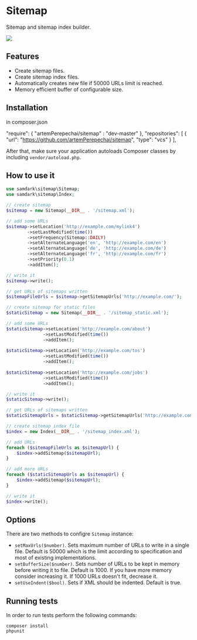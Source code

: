 Sitemap
=======

Sitemap and sitemap index builder.

<img src="https://travis-ci.org/samdark/sitemap.svg" />

Features
--------

- Create sitemap files.
- Create sitemap index files.
- Automatically creates new file if 50000 URLs limit is reached.
- Memory efficient buffer of configurable size.

Installation
------------
in composer.json

"require": {
	 "artemPerepechai/sitemap" : "dev-master"
	},
	"repositories": [
		{
			"url": "https://github.com/artemPerepechai/sitemap",
			"type": "vcs"
		}
	],

After that, make sure your application autoloads Composer classes by including
`vendor/autoload.php`.

How to use it
-------------

```php
use samdark\sitemap\Sitemap;
use samdark\sitemap\Index;

// create sitemap
$sitemap = new Sitemap(__DIR__ . '/sitemap.xml');

// add some URLs
$sitemap->setLocation('http://example.com/mylink4')
        ->setLastModified(time())
        ->setFrequency(Sitemap::DAILY)
        ->setAlternateLanguage('en', 'http://example.com/en')
        ->setAlternateLanguage('de', 'http://example.com/de')
        ->setAlternateLanguage('fr', 'http://example.com/fr')
        ->setPriority(0.1)
        ->addItem();

// write it
$sitemap->write();

// get URLs of sitemaps written
$sitemapFileUrls = $sitemap->getSitemapUrls('http://example.com/');

// create sitemap for static files
$staticSitemap = new Sitemap(__DIR__ . '/sitemap_static.xml');

// add some URLs
$staticSitemap->setLocation('http://example.com/about')
              ->setLastModified(time())
              ->addItem();
              
$staticSitemap->setLocation('http://example.com/tos')
              ->setLastModified(time())
              ->addItem();
              
$staticSitemap->setLocation('http://example.com/jobs')
              ->setLastModified(time())
              ->addItem();

// write it
$staticSitemap->write();

// get URLs of sitemaps written
$staticSitemapUrls = $staticSitemap->getSitemapUrls('http://example.com/');

// create sitemap index file
$index = new Index(__DIR__ . '/sitemap_index.xml');

// add URLs
foreach ($sitemapFileUrls as $sitemapUrl) {
    $index->addSitemap($sitemapUrl);
}

// add more URLs
foreach ($staticSitemapUrls as $sitemapUrl) {
    $index->addSitemap($sitemapUrl);
}

// write it
$index->write();
```

Options
-------

There are two methods to configre `Sitemap` instance:
 
- `setMaxUrls($number)`. Sets maximum number of URLs to write in a single file.
  Default is 50000 which is the limit according to specification and most of
  existing implementations.
- `setBufferSize($number)`. Sets number of URLs to be kept in memory before writing it to file.
  Default is 1000. If you have more memory consider increasing it. If 1000 URLs doesn't fit,
  decrease it.
- `setUseIndent($bool)`. Sets if XML should be indented. Default is true.

Running tests
-------------

In order to run tests perform the following commands:

```
composer install
phpunit
```
